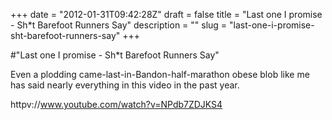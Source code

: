 +++
date = "2012-01-31T09:42:28Z"
draft = false
title = "Last one I promise - Sh*t Barefoot Runners Say"
description = ""
slug = "last-one-i-promise-sht-barefoot-runners-say"
+++

#"Last one I promise - Sh*t Barefoot Runners Say"

Even a plodding came-last-in-Bandon-half-marathon obese blob like me has said nearly everything in this video in the past year.

httpv://www.youtube.com/watch?v=NPdb7ZDJKS4
